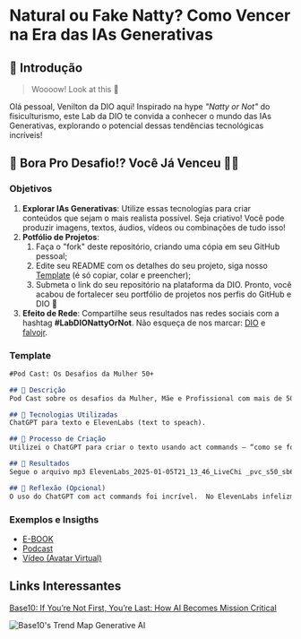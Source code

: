 # Natural ou Fake Natty? Como Vencer na Era das IAs Generativas

## 🚀 Introdução

> Woooow! Look at this 👀

Olá pessoal, Venilton da DIO aqui! Inspirado na hype _"Natty or Not"_ do fisiculturismo, este Lab da DIO te convida a conhecer o mundo das IAs Generativas, explorando o potencial dessas tendências tecnológicas incríveis!

## 🎯 Bora Pro Desafio!? Você Já Venceu 💪🤓

### Objetivos

1. **Explorar IAs Generativas**: Utilize essas tecnologias para criar conteúdos que sejam o mais realista possível. Seja criativo! Você pode produzir imagens, textos, áudios, vídeos ou combinações de tudo isso!
1. **Potfólio de Projetos**:
    1. Faça o "fork" deste repositório, criando uma cópia em seu GitHub pessoal;
    2. Edite seu README com os detalhes do seu projeto, siga nosso [Template](#template) (é só copiar, colar e preencher);
    3. Submeta o link do seu repositório na plataforma da DIO. Pronto, você acabou de fortalecer seu portfólio de projetos nos perfis do GitHub e DIO 🚀
1. **Efeito de Rede**: Compartilhe seus resultados nas redes sociais com a hashtag **#LabDIONattyOrNot**. Não esqueça de nos marcar: [DIO](https://www.linkedin.com/school/dio-makethechange) e [falvojr](https://www.linkedin.com/in/falvojr).

### Template

```markdown
#Pod Cast: Os Desafios da Mulher 50+

## 📒 Descrição
Pod Cast sobre os desafios da Mulher, Mãe e Profissional com mais de 50 anos.

## 🤖 Tecnologias Utilizadas
ChatGPT para texto e ElevenLabs (text to speach).

## 🧐 Processo de Criação
Utilizei o ChatGPT para criar o texto usando act commands – “como se fosse um comediante de stand up commedy”, fiz a revisão usando minha experiência pessoal e coloquei o texto no Eleven Labs, buscando uma voz feminina que pudesse reproduzir o texto.

## 🚀 Resultados
Segue o arquivo mp3 ElevenLabs_2025-01-05T21_13_46_LiveChi _pvc_s50_sb63_se40_b_m2.

## 💭 Reflexão (Opcional)
O uso do ChatGPT com act commands foi incrível.  No ElevenLabs infelizmente, não há tantas opções de voz compatíveis com comediantes femininas na versão free, o que daria um tom mais de comédia ao texto, mas valeu pelo uso da ferramenta, aprendi como fazer.
```

### Exemplos e Insigths

- [E-BOOK](/exemplos/E-BOOK.md)
- [Podcast](/exemplos/PODCAST.md)
- [Vídeo (Avatar Virtual)](/exemplos/VIDEO.md)

## Links Interessantes

[Base10: If You’re Not First, You’re Last: How AI Becomes Mission Critical](https://base10.vc/post/generative-ai-mission-critical/)

![Base10's Trend Map Generative AI](https://github.com/digitalinnovationone/lab-natty-or-not/assets/730492/f4df26e8-f8f7-4419-8252-c69d73ea930c)
